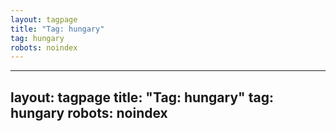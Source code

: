 ```yaml
---
layout: tagpage
title: "Tag: hungary"
tag: hungary
robots: noindex
---
```

---
layout: tagpage
title: "Tag: hungary"
tag: hungary
robots: noindex
---
